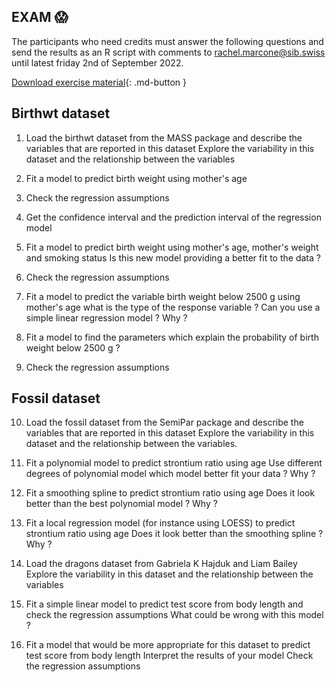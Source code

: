 ## **EXAM** :scream:

The participants who need credits must answer the following questions and send the results as an R script with comments to rachel.marcone@sib.swiss until latest friday 2nd of September 2022.

[Download exercise material](assets/exercises/dragons.RData){: .md-button }

## Birthwt dataset

1. Load the birthwt dataset from the MASS package and describe the variables that are reported in this dataset
Explore the variability in this dataset and the relationship between the variables


2. Fit a model to predict birth weight using mother's age


3. Check the regression assumptions


4. Get the confidence interval and the prediction interval of the regression model



5. Fit a model to predict birth weight using mother's age, mother's weight and smoking status
Is this new model providing a better fit to the data ?



6. Check the regression assumptions


7. Fit a model to predict the variable birth weight below 2500 g using mother's age
what is the type of the response variable ?
Can you use a simple linear regression model ? Why ?



8. Fit a model to find the parameters which explain the probability of birth weight below 2500 g ?



9. Check the regression assumptions

## Fossil dataset

10. Load the fossil dataset from the SemiPar package and describe the variables that are reported in this dataset
Explore the variability in this dataset and the relationship between the variables.


11. Fit a polynomial model to predict strontium ratio using age
Use different degrees of polynomial model
which model better fit your data ? Why ?


12. Fit a smoothing spline to predict strontium ratio using age
Does it look better than the best polynomial model ? Why ?


13. Fit a local regression model (for instance using LOESS) to predict strontium ratio using age
Does it look better than the smoothing spline ? Why ?



14. Load the dragons dataset from Gabriela K Hajduk and Liam Bailey
Explore the variability in this dataset and the relationship between the variables




15. Fit a simple linear model to predict test score from body length and check the regression assumptions
What could be wrong with this model ?




16. Fit a model that would be more appropriate for this dataset to predict test score from body length 
Interpret the results of your model
Check the regression assumptions

